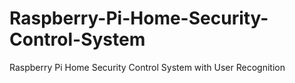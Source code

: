 # Raspberry-Pi-Home-Security-Control-System
Raspberry Pi Home Security Control System with User Recognition
